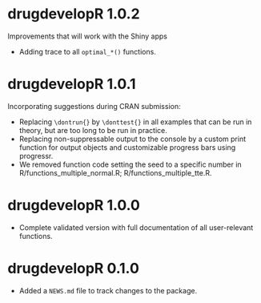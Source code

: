 # drugdevelopR 1.0.2

Improvements that will work with the Shiny apps
* Adding trace to all `optimal_*()` functions.

# drugdevelopR 1.0.1

Incorporating suggestions during CRAN submission: 
* Replacing `\dontrun{}` by `\donttest{}` in all examples that can be run in theory, but are too long to be run in practice.
* Replacing non-suppressable output to the console by a custom print function for output objects and customizable progress bars using progressr.
* We removed function code setting the seed to a specific number in R/functions_multiple_normal.R; R/functions_multiple_tte.R.

# drugdevelopR 1.0.0

* Complete validated version with full documentation of all user-relevant functions.

# drugdevelopR 0.1.0

* Added a `NEWS.md` file to track changes to the package.
